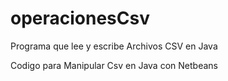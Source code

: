 # operacionesCsv
Programa que lee y escribe Archivos CSV en Java

Codigo para Manipular Csv en Java con Netbeans
